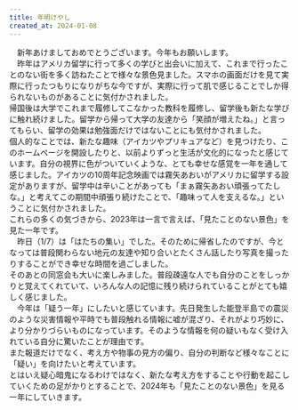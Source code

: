 ```yaml
---
title: 年明けやし
created_at: 2024-01-08
---
```


　新年あけましておめでとうございます。今年もお願いします。<br>
　昨年はアメリカ留学に行って多くの学びと出会いに加えて、これまで行ったことのない街を多く訪ねたことで様々な景色見ました。スマホの画面だけを見て実際に行ったつもりになりがちな今ですが、実際に行って肌で感じることでしか得られないものがあることに気付かされました。<br>
帰国後は大学でこれまで履修してこなかった教科を履修し、留学後も新たな学びに触れ続けました。留学から帰って大学の友達から「笑顔が増えたね。」と言ってもらい、留学の効果は勉強面だけではないことにも気付かされました。<br>
個人的なことでは、新たな趣味（アイカツやプリキュアなど）を見つけたり、このホームページを開設したりと、以前よりずっと生活が文化的になったと感じています。自分の視界に色がついていくような、とても幸せな感覚を一年を通して感じました。アイカツの10周年記念映画では霧矢あおいがアメリカに留学する設定がありますが、留学中は辛いことがあっても「まぁ霧矢あおい頑張ってたしな。」と考えてこの期間中頑張り続けたことで、「趣味って人を支えるな。」ということに気付かされました。<br>
これらの多くの気づきから、2023年は一言で言えば、「見たことのない景色」を見た一年です。<br>
　昨日（1/7）は「はたちの集い」でした。そのために帰省したのですが、今となっては普段関わらない地元の友達や知り合いとたくさん話したり写真を撮ったりすることができ幸せな時間を過ごしました。<br>
そのあとの同窓会も大いに楽しみました。普段疎遠な人でも自分のことをしっかりと覚えてくれていて、いろんな人の記憶に残り続けられていることがとても嬉しく感じました。<br>
　今年は「疑う一年」にしたいと感じています。先日発生した能登半島での震災のような災害情報や平時でも普段触れる情報に嘘が混ざり、それがより巧妙に、より分かりづらいものになっています。そのような情報を何の疑いもなく受け入れている自分に驚いたことが理由です。<br>
 また報道だけでなく、考え方や物事の見方の偏り、自分の判断など様々なことに「疑い」を向けたいと考えています。<br>
  とはいえ疑心暗鬼になるわけではなく、新たな考え方をすることや行動を起こしていくための足がかりとすることで、2024年も「見たことのない景色」を見る一年にしていきます。
